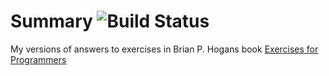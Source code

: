 # Summary ![Build Status](https://travis-ci.org/smallfritspoo/57GoExercises.svg?branch=master)
My versions of answers to exercises in Brian P. Hogans book [Exercises for Programmers](https://pragprog.com/book/bhwb/exercises-for-programmers)
